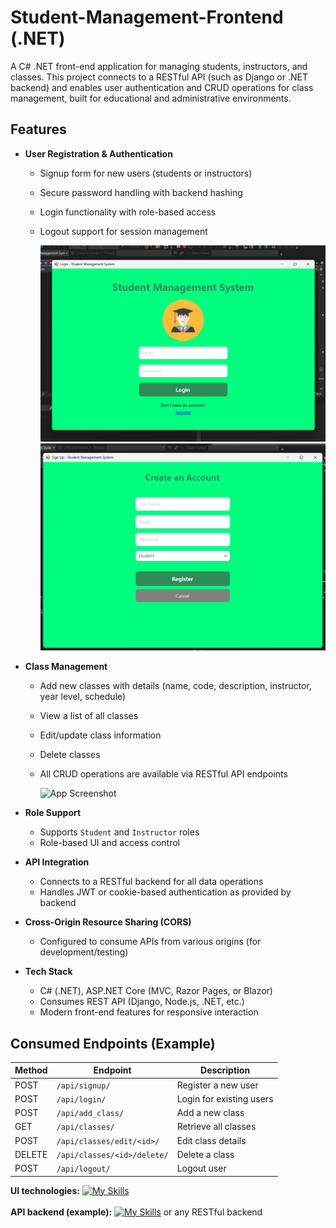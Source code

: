 # Student-Management-Frontend (.NET)

A C# .NET front-end application for managing students, instructors, and classes. This project connects to a RESTful API (such as Django or .NET backend) and enables user authentication and CRUD operations for class management, built for educational and administrative environments.

## Features

- **User Registration & Authentication**
  - Signup form for new users (students or instructors)
  - Secure password handling with backend hashing
  - Login functionality with role-based access
  - Logout support for session management

    ![App Screenshot](images/img1.png)  ![App Screenshot](images/img2.png)

- **Class Management**
  - Add new classes with details (name, code, description, instructor, year level, schedule)
  - View a list of all classes
  - Edit/update class information
  - Delete classes
  - All CRUD operations are available via RESTful API endpoints

     ![App Screenshot](images/imgClss.png)

- **Role Support**
  - Supports `Student` and `Instructor` roles
  - Role-based UI and access control

- **API Integration**
  - Connects to a RESTful backend for all data operations
  - Handles JWT or cookie-based authentication as provided by backend

- **Cross-Origin Resource Sharing (CORS)**
  - Configured to consume APIs from various origins (for development/testing)

- **Tech Stack**
  - C# (.NET), ASP.NET Core (MVC, Razor Pages, or Blazor)
  - Consumes REST API (Django, Node.js, .NET, etc.)
  - Modern front-end features for responsive interaction

## Consumed Endpoints (Example)

| Method | Endpoint                       | Description                    |
|--------|------------------------------- |--------------------------------|
| POST   | `/api/signup/`                 | Register a new user            |
| POST   | `/api/login/`                  | Login for existing users       |
| POST   | `/api/add_class/`              | Add a new class                |
| GET    | `/api/classes/`                | Retrieve all classes           |
| POST   | `/api/classes/edit/<id>/`      | Edit class details             |
| DELETE | `/api/classes/<id>/delete/`    | Delete a class                 |
| POST   | `/api/logout/`                 | Logout user                    |


**UI technologies:** [![My Skills](https://skillicons.dev/icons?i=cs,dotnet)](https://skillicons.dev)<br><br>
**API backend (example):** [![My Skills](https://skillicons.dev/icons?i=python,django,mysql)](https://skillicons.dev) or any RESTful backend
